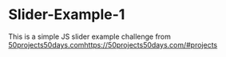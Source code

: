 # Slider-Example-1
This is a simple JS slider example challenge from [50projects50days.com](https://50projects50days.com/#projects)https://50projects50days.com/#projects 
